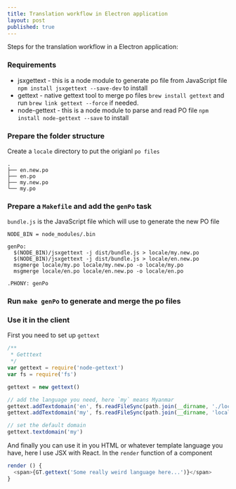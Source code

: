 ```yaml
---
title: Translation workflow in Electron application
layout: post
published: true
---
```


Steps for the translation workflow in a Electron application:

### Requirements

* jsxgettext - this is a node module to generate po file from JavaScript file
  `npm install jsxgettext --save-dev` to install
* gettext - native gettext tool to merge po files
  `brew install gettext` and run `brew link gettext --force` if needed.
* node-gettext  - this is a node module to parse and read PO file
  `npm install node-gettext --save` to install

### Prepare the folder structure

Create a `locale` directory to put the origianl `po files`

```
.
├── en.new.po
├── en.po
├── my.new.po
└── my.po
```

### Prepare a `Makefile` and add the `genPo` task

`bundle.js` is the JavaScript file which will use to generate the new PO file

```
NODE_BIN = node_modules/.bin

genPo:
  $(NODE_BIN)/jsxgettext -j dist/bundle.js > locale/my.new.po
  $(NODE_BIN)/jsxgettext -j dist/bundle.js > locale/en.new.po
  msgmerge locale/my.po locale/my.new.po -o locale/my.po
  msgmerge locale/en.po locale/en.new.po -o locale/en.po

.PHONY: genPo

```

### Run `make genPo` to generate and merge the po files
### Use it in the client

First you need to set up `gettext`

```JavaScript
/**
 * Getttext
 */
var gettext = require('node-gettext')
var fs = require('fs')

gettext = new gettext()

// add the language you need, here `my` means Myanmar
gettext.addTextdomain('en', fs.readFileSync(path.join(__dirname, './locale/en.po')))
gettext.addTextdomain('my', fs.readFileSync(path.join(__dirname, 'locale/my.po')))

// set the default domain
gettext.textdomain('my')
```

And finally you can use it in you HTML or whatever template language you have, here I use JSX with React. In the `render` function of a component

```JavaScript
render () {
  <span>{GT.gettext('Some really weird language here...')}</span>
}

```
